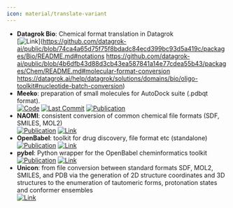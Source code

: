 ```yaml
---
icon: material/translate-variant
---
```


- **Datagrok Bio**: Chemical format translation in Datagrok  
	[![Link](https://img.shields.io/badge/Link-offline-red?style=for-the-badge&logo=xamarin&logoColor=red)](https://github.com/datagrok-ai/public/blob/74ca4a65d75f75f8bdadc84ecd399bc93d5a419c/packages/Bio/README.md#notations
https://github.com/datagrok-ai/public/blob/4b6dfb43d88d3cb43ea587841a14e77cdea55b43/packages/Chem/README.md#molecular-format-conversion
https://datagrok.ai/help/datagrok/solutions/domains/bio/oligo-toolkit#nucleotide-batch-conversion) 
- **Meeko**: preparation of small molecules for AutoDock suite (.pdbqt format).  
		[![Code](https://img.shields.io/github/stars/forlilab/Meeko?style=for-the-badge&logo=github)](https://github.com/forlilab/Meeko) [![Last Commit](https://img.shields.io/github/last-commit/forlilab/Meeko?style=for-the-badge&logo=github)](https://github.com/forlilab/Meeko) [![Publication](https://img.shields.io/badge/Publication-Citations:8-blue?style=for-the-badge&logo=bookstack)](https://doi.org/10.1017/qrd.2022.18) 
- **NAOMI**: consistent conversion of common chemical file formats (SDF, SMILES, MOL2)  
	[![Publication](https://img.shields.io/badge/Publication-Citations:54-blue?style=for-the-badge&logo=bookstack)](https://doi.org/10.1021/ci200324e) [![Link](https://img.shields.io/badge/Link-online-brightgreen?style=for-the-badge&logo=cachet&logoColor=65FF8F)](https://www.zbh.uni-hamburg.de/en/forschung/amd/software/naomi.html) 
- **OpenBabel**: toolkit for drug discovery, file format etc (standalone)  
	[![Publication](https://img.shields.io/badge/Publication-Citations:6513-blue?style=for-the-badge&logo=bookstack)](https://doi.org/10.1186/1758-2946-3-33) [![Link](https://img.shields.io/badge/Link-offline-red?style=for-the-badge&logo=xamarin&logoColor=red)](http://openbabel.org/wiki/Main_Page) 
- **pybel**: Python wrapper for the OpenBabel cheminformatics toolkit  
	[![Publication](https://img.shields.io/badge/Publication-Citations:298-blue?style=for-the-badge&logo=bookstack)](https://doi.org/10.1186/1752-153X-2-5) [![Link](https://img.shields.io/badge/Link-online-brightgreen?style=for-the-badge&logo=cachet&logoColor=65FF8F)](https://openbabel.org/docs/UseTheLibrary/Python_Pybel.html) 
- **Unicon**: from file conversion between standard formats SDF, MOL2, SMILES, and PDB via the generation of 2D structure coordinates and 3D structures to the enumeration of tautomeric forms, protonation states and conformer ensembles  
	[![Link](https://img.shields.io/badge/Link-offline-red?style=for-the-badge&logo=xamarin&logoColor=red)](https://www.zbh.uni-hamburg.de/en/forschung/amd/software/unicon.html) 
